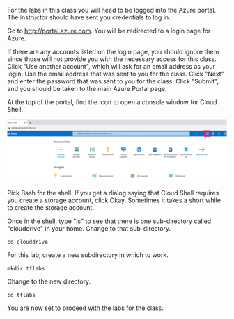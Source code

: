 For the labs in this class you will need to be logged into the Azure portal.  The instructor should have sent you credentials to log in.

Go to http://portal.azure.com. You will be redirected to a login page for Azure.

If there are any accounts listed on the login page, you should ignore them since those will not provide you with the necessary access for this class.  Click "Use another account", which will ask for an email address as your login.  Use the email address that was sent to you for the class.  Click "Next" and enter the password that was sent to you for the class.  Click "Submit", and you should be taken to the main Azure Portal page.

At the top of the portal, find the icon to open a console window for Cloud Shell.

![Cloud Shell Icon](./images/cloud-shell-ss.png "Cloud Shell Icon")

Pick Bash for the shell.  If you get a dialog saying that Cloud Shell requires you create a storage account, click Okay.  Sometimes it takes a short while to create the storage account.

Once in the shell, type "ls" to see that there is one sub-directory called "clouddrive" in your home.  Change to that sub-directory.

```
cd clouddrive
```

For this lab, create a new subdirectory in which to work.

```
mkdir tflabs
```

Change to the new directory.

```
cd tflabs
```

You are now set to proceed with the labs for the class.
